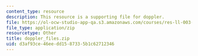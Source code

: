 ```yaml
---
content_type: resource
description: This resource is a supporting file for doppler.
file: https://ol-ocw-studio-app-qa.s3.amazonaws.com/courses/res-ll-003-build-a-small-radar-system-capable-of-sensing-range-doppler-and-synthetic-aperture-radar-imaging-january-iap-2011/d3af93ce46eedd1587335b1c62712346_doppler_files.zip
file_type: application/zip
resourcetype: Other
title: doppler_files.zip
uid: d3af93ce-46ee-dd15-8733-5b1c62712346
---
```

